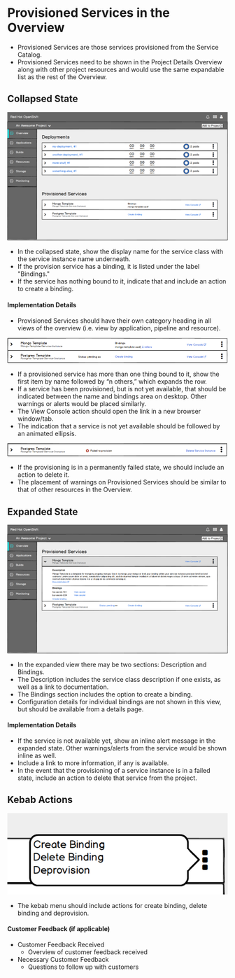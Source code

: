 

# Provisioned Services in the Overview

- Provisioned Services are those services provisioned from the Service Catalog.
- Provisioned Services need to be shown in the Project Details Overview along with other project resources and would use the same expandable list as the rest of the Overview.



## Collapsed State

![template](img/provisioned_service_collapsed_1.png)
- In the collapsed state, show the display name for the service class with the service instance name underneath.
- If the provision service has a binding, it is listed under the label "Bindings."
- If the service has nothing bound to it, indicate that and include an action to create a binding.


#### Implementation Details
- Provisioned Services should have their own category heading in all views of the overview (i.e. view by application, pipeline and resource).


![template](img/provisioned_service_use_cases.png)
- If a provisioned service has more than one thing bound to it, show the first item by name followed by “n others,” which expands the row.
- If a service has been provisioned, but is not yet available, that should be indicated between the name and bindings area on desktop. Other warnings or alerts would be placed similarly.
- The View Console action should open the link in a new browser window/tab.
- The indication that a service is not yet available should be followed by an animated ellipsis.


![template](img/provisioned_service_fail.png)
- If the provisioning is in a permanently failed state, we should include an action to delete it.
- The placement of warnings on Provisioned Services should be similar to that of other resources in the Overview.


## Expanded State

![template](img/provisioned_service_expanded_state_1.png)
- In the expanded view there may be two sections: Description and Bindings.
- The Description includes the service class description if one exists, as well as a link to documentation.
- The Bindings section includes the option to create a binding.
- Configuration details for individual bindings are not shown in this view, but should be available from a details page.


#### Implementation Details
- If the service is not available yet, show an inline alert message in the expanded state. Other warnings/alerts from the service would be shown inline as well.
- Include a link to more information, if any is available.
- In the event that the provisioning of a service instance is in a failed state, include an action to delete that service from the project.

## Kebab Actions

![template](img/provisioned_service_kebab.png)
- The kebab menu should include actions for create binding, delete binding and deprovision.




#### Customer Feedback (if applicable)
- Customer Feedback Received
	- Overview of customer feedback received
- Necessary Customer Feedback
	- Questions to follow up with customers
